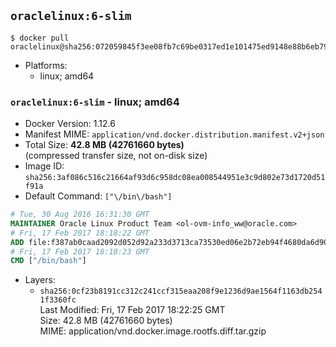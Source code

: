 ## `oraclelinux:6-slim`

```console
$ docker pull oraclelinux@sha256:072059845f3ee08fb7c69be0317ed1e101475ed9148e88b6eb79fb9d3899accc
```

-	Platforms:
	-	linux; amd64

### `oraclelinux:6-slim` - linux; amd64

-	Docker Version: 1.12.6
-	Manifest MIME: `application/vnd.docker.distribution.manifest.v2+json`
-	Total Size: **42.8 MB (42761660 bytes)**  
	(compressed transfer size, not on-disk size)
-	Image ID: `sha256:3af086c516c21664af93d6c958dc08ea008544951e3c9d802e73d1720d51f91a`
-	Default Command: `["\/bin\/bash"]`

```dockerfile
# Tue, 30 Aug 2016 16:31:30 GMT
MAINTAINER Oracle Linux Product Team <ol-ovm-info_ww@oracle.com>
# Fri, 17 Feb 2017 18:18:22 GMT
ADD file:f387ab0caad2092d052d92a233d3713ca73530ed06e2b72eb94f4680da6d90c7 in / 
# Fri, 17 Feb 2017 18:18:23 GMT
CMD ["/bin/bash"]
```

-	Layers:
	-	`sha256:0cf23b8191cc312c241ccf315eaa208f9e1236d9ae1564f1163db2541f3360fc`  
		Last Modified: Fri, 17 Feb 2017 18:22:25 GMT  
		Size: 42.8 MB (42761660 bytes)  
		MIME: application/vnd.docker.image.rootfs.diff.tar.gzip
